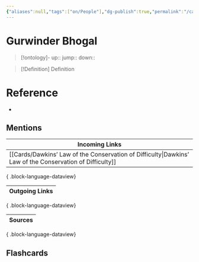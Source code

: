 ```yaml
---
{"aliases":null,"tags":["on/People"],"dg-publish":true,"permalink":"/cards/gurwinder-bhogal/","dgPassFrontmatter":true}
---
```


# Gurwinder Bhogal

> [!ontology]-
> up:: 
> jump:: 
> down:: 

> [!Definition] Definition

# Reference

- 

## Mentions

| Incoming Links                                                                                              |
| ----------------------------------------------------------------------------------------------------------- |
| [[Cards/Dawkins’ Law of the Conservation of Difficulty\|Dawkins’ Law of the Conservation of Difficulty]] |

{ .block-language-dataview}

| Outgoing Links |
| -------------- |

{ .block-language-dataview}

| Sources |
| ------- |

{ .block-language-dataview}

## Flashcards